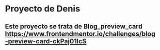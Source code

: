 # Proyecto de Denis
## Este proyecto se trata de Blog_preview_card https://www.frontendmentor.io/challenges/blog-preview-card-ckPaj01IcS
